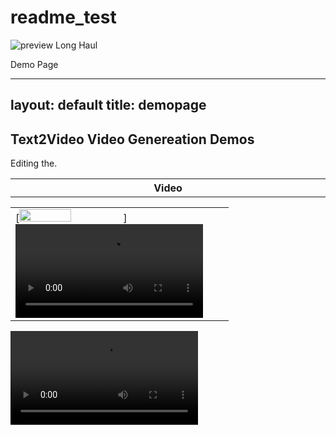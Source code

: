 # readme_test

![preview Long Haul](/preview.jpg)

Demo Page

---
layout: default
title: demopage 
---

<div class="post">
	<h2 class="pageTitle">Text2Video Video Genereation Demos</h2>
	<p></p>
	<table border="0"> <!-- 表格边框设置为1 -->
	<tr>Editing the.</tr>
    <tr> <!-- 表格的一行 -->
        <th style="width: 512px;">Video</th> <!-- 表头单元格 -->
    </tr>
    </table>
		<table border="0"> <!-- 表格边框设置为1 -->
    <tr>
        <td>
            			[<img src="https://chuangxin-research-1258344705.cos.ap-guangzhou.myqcloud.com/projectv/MuseV/data/images/jinkesi2.jpeg" width="50%">]<video src="https://github.com/zhanchao019/zhanchao019.github.io/assets/34484847/ad26ba3a-1fc2-4a00-8fe5-0e589fcfad54" />
       
	</td>
    </tr>
    <tr>
        <td>
            			[<img src="https://chuangxin-research-1258344705.cos.ap-guangzhou.myqcloud.com/projectv/MuseV/data/images/jinkesi2.jpeg" width="50%">]<video src="https://chuangxin-research-1258344705.cos.ap-guangzhou.myqcloud.com/projectv/MuseV/data/result_video/Self-Portrait-with-Cropped-Hair.mp4" />
        </td>
    </tr>
</table>


<video src="[https://chuangxin-research-1258344705.cos.ap-guangzhou.myqcloud.com/projectv/MuseV/data/result_video/Self-Portrait-with-Cropped-Hair.mp4](https://github.com/zhanchao019/zhanchao019.github.io/assets/34484847/871664f0-c91c-4eba-9165-a8134eabc5c5)" />




</div>
